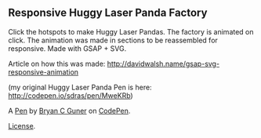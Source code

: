## Responsive Huggy Laser Panda Factory

Click the hotspots to make Huggy Laser Pandas. The factory is animated on click. The animation was made in sections to be reassembled for responsive. Made with GSAP + SVG.

Article on how this was made:
http://davidwalsh.name/gsap-svg-responsive-animation

(my original Huggy Laser Panda Pen is here: http://codepen.io/sdras/pen/MweKRb)

A [Pen](https://codepen.io/bgoonz/pen/qBmNQBX) by [Bryan C Guner](https://codepen.io/bgoonz) on [CodePen](https://codepen.io).

[License](https://codepen.io/bgoonz/pen/qBmNQBX/license).
